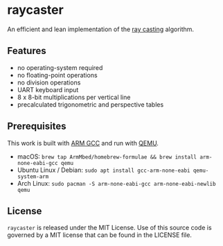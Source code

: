 # raycaster
An efficient and lean implementation of the [ray casting](https://en.wikipedia.org/wiki/Ray_casting) algorithm.

## Features
- no operating-system required
- no floating-point operations
- no division operations
- UART keyboard input
- 8 x 8-bit multiplications per vertical line
- precalculated trigonometric and perspective tables

## Prerequisites
This work is built with [ARM GCC](https://developer.arm.com/Tools%20and%20Software/GNU%20Toolchain) and run with [QEMU](https://www.qemu.org/).
* macOS: `brew tap ArmMbed/homebrew-formulae && brew install arm-none-eabi-gcc qemu`
* Ubuntu Linux / Debian: `sudo apt install gcc-arm-none-eabi qemu-system-arm`
* Arch Linux: `sudo pacman -S arm-none-eabi-gcc arm-none-eabi-newlib qemu`

## License
`raycaster` is released under the MIT License.
Use of this source code is governed by a MIT license that can be found in the LICENSE file.
